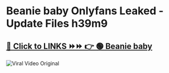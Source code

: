 
 # Beanie baby Onlyfans Leaked - Update Files h39m9

## <h2><a href="https://clipsfans.com/Beanie_baby&ref=git">🔗 Click to LINKS ⏩⏩ 👉 🟢 Beanie baby </a></h2>

<a href="https://clipsfans.com/Beanie_baby&ref=git" rel="nofollow" data-target="animated-image.originalLink"><img src="https://i.ibb.co.com/xMMVF88/686577567.gif" alt="Viral Video Original" style="max-width: 100%; display: inline-block;" data-target="animated-image.originalImage"></a>

